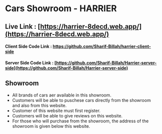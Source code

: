 # Cars Showroom - HARRIER

## Live Link : [https://harrier-8decd.web.app/](https://harrier-8decd.web.app/)

#### Client Side Code Link : [https://github.com/Sharif-Billah/harrier-client-side ](https://github.com/Sharif-Billah/harrier-client-side )

#### Server Side Code Link : [https://github.com/Sharif-Billah/Harrier-server-side](https://github.com/Sharif-Billah/Harrier-server-side)

## Showroom

- All brands of cars aer available in this showroom.
- Customers will be able to puschese cars directly from the showroom and also from this website.
- Customer of this website must first register.
- Customers will be able to give reviews on this website.
- For those who will purchase from the showroom, the address of the showroom is given below this website.